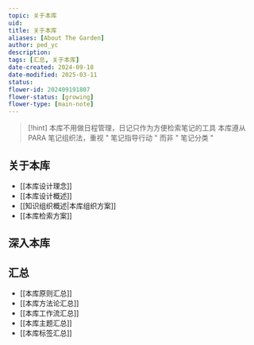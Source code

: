 ```yaml
---
topic: 关于本库
uid: 
title: 关于本库
aliases: [About The Garden]
author: ped_yc
description: 
tags: [汇总, 关于本库]
date-created: 2024-09-18
date-modified: 2025-03-11
status: 
flower-id: 202409191807
flower-status: [growing]
flower-type: [main-note]
---
```


> [!hint]
> 本库不用做日程管理，日记只作为方便检索笔记的工具
> 本库遵从 PARA 笔记组织法，重视 " 笔记指导行动 " 而非 " 笔记分类 "

## 关于本库

- [[本库设计理念]]
- [[本库设计概述]]
- [[知识组织概述|本库组织方案]]
- [[本库检索方案]]

## 深入本库

## 汇总

- [[本库原则汇总]]
- [[本库方法论汇总]]
- [[本库工作流汇总]]
- [[本库主题汇总]]
- [[本库标签汇总]]

